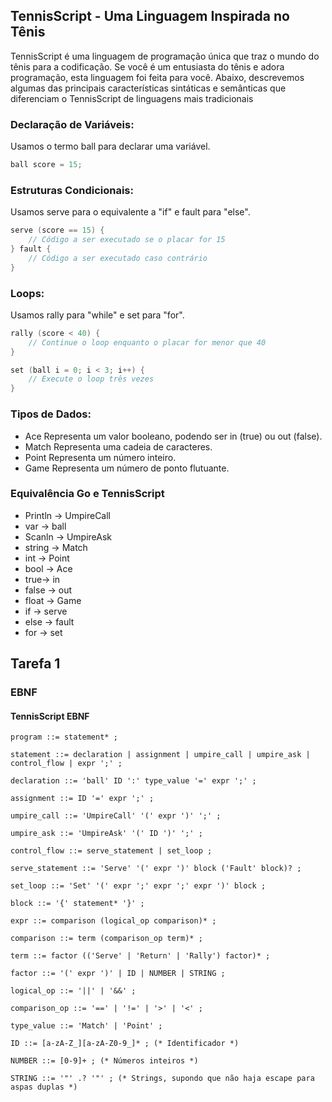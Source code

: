 ##  TennisScript - Uma Linguagem Inspirada no Tênis

TennisScript é uma linguagem de programação única que traz o mundo do tênis para a codificação. Se você é um entusiasta do tênis e adora programação, esta linguagem foi feita para você. Abaixo, descrevemos algumas das principais características sintáticas e semânticas que diferenciam o TennisScript de linguagens mais tradicionais

### Declaração de Variáveis:

Usamos o termo ball para declarar uma variável.

``` go
ball score = 15;

```
### Estruturas Condicionais:
Usamos serve para o equivalente a "if" e fault para "else".

``` go
serve (score == 15) {
    // Código a ser executado se o placar for 15
} fault {
    // Código a ser executado caso contrário
}

```
### Loops:
Usamos rally para "while" e set para "for".

``` go
rally (score < 40) {
    // Continue o loop enquanto o placar for menor que 40
}

set (ball i = 0; i < 3; i++) {
    // Execute o loop três vezes
}
```
### Tipos de Dados:

- Ace  Representa um valor booleano, podendo ser in (true) ou out (false).
- Match Representa uma cadeia de caracteres.
- Point  Representa um número inteiro.
- Game  Representa um número de ponto flutuante.

### Equivalência Go e TennisScript
- Println -> UmpireCall
- var -> ball
- Scanln -> UmpireAsk
- string -> Match
- int -> Point
- bool -> Ace 
- true-> in 
- false -> out
- float -> Game
- if -> serve
- else -> fault
- for -> set


## Tarefa 1


### EBNF 


#### TennisScript EBNF
```shell
program ::= statement* ;

statement ::= declaration | assignment | umpire_call | umpire_ask | control_flow | expr ';' ;

declaration ::= 'ball' ID ':' type_value '=' expr ';' ;

assignment ::= ID '=' expr ';' ;

umpire_call ::= 'UmpireCall' '(' expr ')' ';' ;

umpire_ask ::= 'UmpireAsk' '(' ID ')' ';' ;

control_flow ::= serve_statement | set_loop ;

serve_statement ::= 'Serve' '(' expr ')' block ('Fault' block)? ;

set_loop ::= 'Set' '(' expr ';' expr ';' expr ')' block ;

block ::= '{' statement* '}' ;

expr ::= comparison (logical_op comparison)* ;

comparison ::= term (comparison_op term)* ;

term ::= factor (('Serve' | 'Return' | 'Rally') factor)* ;

factor ::= '(' expr ')' | ID | NUMBER | STRING ;

logical_op ::= '||' | '&&' ;

comparison_op ::= '==' | '!=' | '>' | '<' ;

type_value ::= 'Match' | 'Point' ;

ID ::= [a-zA-Z_][a-zA-Z0-9_]* ; (* Identificador *)

NUMBER ::= [0-9]+ ; (* Números inteiros *)

STRING ::= '"' .? '"' ; (* Strings, supondo que não haja escape para aspas duplas *)
```
